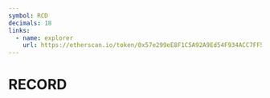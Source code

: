 ```yaml
---
symbol: RCD
decimals: 18
links:
  - name: explorer
    url: https://etherscan.io/token/0x57e299eE8F1C5A92A9Ed54F934ACC7FF5F159699
---
```


# RECORD
